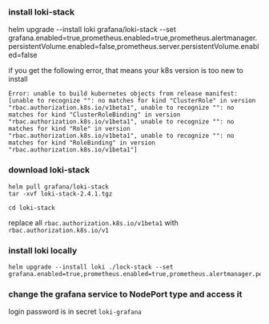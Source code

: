 ### install loki-stack
helm upgrade --install loki grafana/loki-stack --set grafana.enabled=true,prometheus.enabled=true,prometheus.alertmanager.persistentVolume.enabled=false,prometheus.server.persistentVolume.enabled=false

if you get the following error, that means your k8s version is too new to install
```
Error: unable to build kubernetes objects from release manifest: [unable to recognize "": no matches for kind "ClusterRole" in version "rbac.authorization.k8s.io/v1beta1", unable to recognize "": no matches for kind "ClusterRoleBinding" in version "rbac.authorization.k8s.io/v1beta1", unable to recognize "": no matches for kind "Role" in version "rbac.authorization.k8s.io/v1beta1", unable to recognize "": no matches for kind "RoleBinding" in version "rbac.authorization.k8s.io/v1beta1"]
```
### download loki-stack
```
helm pull grafana/loki-stack
tar -xvf loki-stack-2.4.1.tgz
```
```
cd loki-stack
```
replace all `rbac.authorization.k8s.io/v1beta1` with `rbac.authorization.k8s.io/v1`
### install loki locally
```
helm upgrade --install loki ./lock-stack --set grafana.enabled=true,prometheus.enabled=true,prometheus.alertmanager.persistentVolume.enabled=false,prometheus.server.persistentVolume.enabled=false
```
### change the grafana service to NodePort type and access it
login password is in secret `loki-grafana`